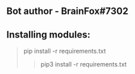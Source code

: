 ## Bot author - BrainFox#7302
## Installing modules:
> pip install -r requirements.txt
>> pip3 install -r requirements.txt